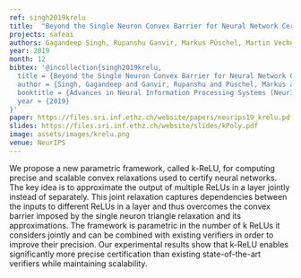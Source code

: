 ```yaml
---
ref: singh2019krelu
title:  "Beyond the Single Neuron Convex Barrier for Neural Network Certification"
projects: safeai
authors: Gagandeep Singh, Rupanshu Ganvir, Markus Püschel, Martin Vechev
year: 2019
month: 12
bibtex: '@incollection{singh2019krelu,
  title = {Beyond the Single Neuron Convex Barrier for Neural Network Certification},
  author = {Singh, Gagandeep and Ganvir, Rupanshu and Püschel, Markus and Vechev, Martin},
  booktitle = {Advances in Neural Information Processing Systems (NeurIPS)},
  year = {2019}
}'
paper: https://files.sri.inf.ethz.ch/website/papers/neurips19_krelu.pdf
slides: https://files.sri.inf.ethz.ch/website/slides/kPoly.pdf
image: assets/images/krelu.png
venue: NeurIPS
---
```

We propose a new parametric framework, called k-ReLU, for computing precise and scalable convex relaxations used to certify neural networks. The key idea is to approximate the output of multiple ReLUs in a layer jointly instead of separately. This joint relaxation captures dependencies between the inputs to different ReLUs in a layer and thus overcomes the convex barrier imposed by the single neuron
triangle relaxation and its approximations. The framework is parametric in the number of k ReLUs it considers jointly and can be combined with existing verifiers in order to improve their precision. Our experimental results show that k-ReLU enables significantly more precise certification than existing state-of-the-art verifiers while maintaining scalability.
